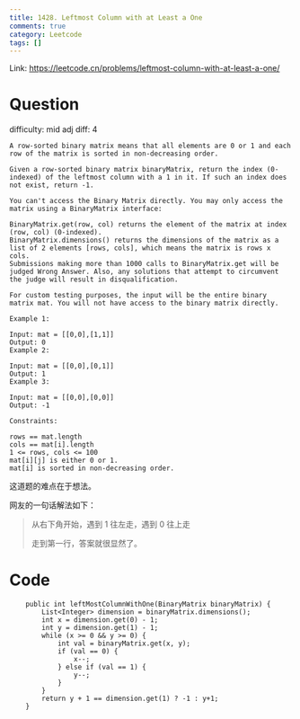 ```yaml
---
title: 1428. Leftmost Column with at Least a One
comments: true
category: Leetcode
tags: []
---
```


Link: https://leetcode.cn/problems/leftmost-column-with-at-least-a-one/

# Question

difficulty: mid
adj diff: 4

    A row-sorted binary matrix means that all elements are 0 or 1 and each row of the matrix is sorted in non-decreasing order.

    Given a row-sorted binary matrix binaryMatrix, return the index (0-indexed) of the leftmost column with a 1 in it. If such an index does not exist, return -1.

    You can't access the Binary Matrix directly. You may only access the matrix using a BinaryMatrix interface:

    BinaryMatrix.get(row, col) returns the element of the matrix at index (row, col) (0-indexed).
    BinaryMatrix.dimensions() returns the dimensions of the matrix as a list of 2 elements [rows, cols], which means the matrix is rows x cols.
    Submissions making more than 1000 calls to BinaryMatrix.get will be judged Wrong Answer. Also, any solutions that attempt to circumvent the judge will result in disqualification.

    For custom testing purposes, the input will be the entire binary matrix mat. You will not have access to the binary matrix directly.

    Example 1:

    Input: mat = [[0,0],[1,1]]
    Output: 0
    Example 2:

    Input: mat = [[0,0],[0,1]]
    Output: 1
    Example 3:

    Input: mat = [[0,0],[0,0]]
    Output: -1

    Constraints:

    rows == mat.length
    cols == mat[i].length
    1 <= rows, cols <= 100
    mat[i][j] is either 0 or 1.
    mat[i] is sorted in non-decreasing order.

这道题的难点在于想法。

网友的一句话解法如下：

> 从右下角开始，遇到 1 往左走，遇到 0 往上走
>
> 走到第一行，答案就很显然了。

# Code

```
    public int leftMostColumnWithOne(BinaryMatrix binaryMatrix) {
        List<Integer> dimension = binaryMatrix.dimensions();
        int x = dimension.get(0) - 1;
        int y = dimension.get(1) - 1;
        while (x >= 0 && y >= 0) {
            int val = binaryMatrix.get(x, y);
            if (val == 0) {
                x--;
            } else if (val == 1) {
                y--;
            }
        }
        return y + 1 == dimension.get(1) ? -1 : y+1;
    }
```
